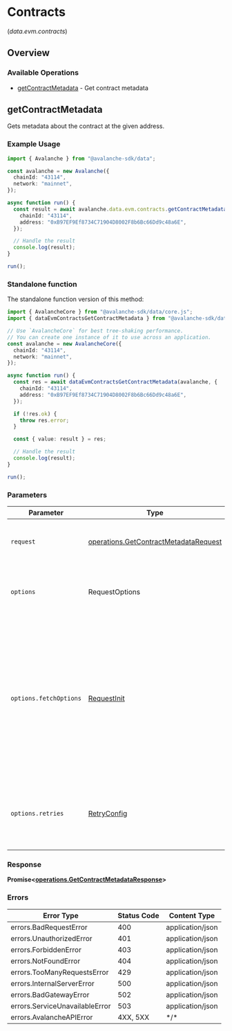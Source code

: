 # Contracts
(*data.evm.contracts*)

## Overview

### Available Operations

* [getContractMetadata](#getcontractmetadata) - Get contract metadata

## getContractMetadata

Gets metadata about the contract at the given address.

### Example Usage

```typescript
import { Avalanche } from "@avalanche-sdk/data";

const avalanche = new Avalanche({
  chainId: "43114",
  network: "mainnet",
});

async function run() {
  const result = await avalanche.data.evm.contracts.getContractMetadata({
    chainId: "43114",
    address: "0xB97EF9Ef8734C71904D8002F8b6Bc66Dd9c48a6E",
  });

  // Handle the result
  console.log(result);
}

run();
```

### Standalone function

The standalone function version of this method:

```typescript
import { AvalancheCore } from "@avalanche-sdk/data/core.js";
import { dataEvmContractsGetContractMetadata } from "@avalanche-sdk/data/funcs/dataEvmContractsGetContractMetadata.js";

// Use `AvalancheCore` for best tree-shaking performance.
// You can create one instance of it to use across an application.
const avalanche = new AvalancheCore({
  chainId: "43114",
  network: "mainnet",
});

async function run() {
  const res = await dataEvmContractsGetContractMetadata(avalanche, {
    chainId: "43114",
    address: "0xB97EF9Ef8734C71904D8002F8b6Bc66Dd9c48a6E",
  });

  if (!res.ok) {
    throw res.error;
  }

  const { value: result } = res;

  // Handle the result
  console.log(result);
}

run();
```

### Parameters

| Parameter                                                                                                                                                                      | Type                                                                                                                                                                           | Required                                                                                                                                                                       | Description                                                                                                                                                                    |
| ------------------------------------------------------------------------------------------------------------------------------------------------------------------------------ | ------------------------------------------------------------------------------------------------------------------------------------------------------------------------------ | ------------------------------------------------------------------------------------------------------------------------------------------------------------------------------ | ------------------------------------------------------------------------------------------------------------------------------------------------------------------------------ |
| `request`                                                                                                                                                                      | [operations.GetContractMetadataRequest](../../models/operations/getcontractmetadatarequest.md)                                                                                 | :heavy_check_mark:                                                                                                                                                             | The request object to use for the request.                                                                                                                                     |
| `options`                                                                                                                                                                      | RequestOptions                                                                                                                                                                 | :heavy_minus_sign:                                                                                                                                                             | Used to set various options for making HTTP requests.                                                                                                                          |
| `options.fetchOptions`                                                                                                                                                         | [RequestInit](https://developer.mozilla.org/en-US/docs/Web/API/Request/Request#options)                                                                                        | :heavy_minus_sign:                                                                                                                                                             | Options that are passed to the underlying HTTP request. This can be used to inject extra headers for examples. All `Request` options, except `method` and `body`, are allowed. |
| `options.retries`                                                                                                                                                              | [RetryConfig](../../lib/utils/retryconfig.md)                                                                                                                                  | :heavy_minus_sign:                                                                                                                                                             | Enables retrying HTTP requests under certain failure conditions.                                                                                                               |

### Response

**Promise\<[operations.GetContractMetadataResponse](../../models/operations/getcontractmetadataresponse.md)\>**

### Errors

| Error Type                     | Status Code                    | Content Type                   |
| ------------------------------ | ------------------------------ | ------------------------------ |
| errors.BadRequestError         | 400                            | application/json               |
| errors.UnauthorizedError       | 401                            | application/json               |
| errors.ForbiddenError          | 403                            | application/json               |
| errors.NotFoundError           | 404                            | application/json               |
| errors.TooManyRequestsError    | 429                            | application/json               |
| errors.InternalServerError     | 500                            | application/json               |
| errors.BadGatewayError         | 502                            | application/json               |
| errors.ServiceUnavailableError | 503                            | application/json               |
| errors.AvalancheAPIError       | 4XX, 5XX                       | \*/\*                          |